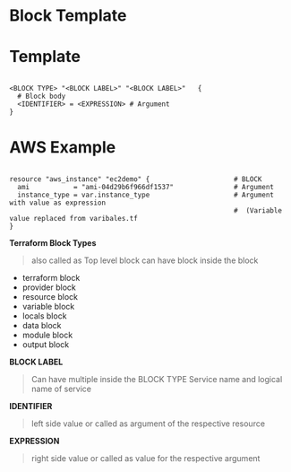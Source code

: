 
# Block Template


# Template
```

<BLOCK TYPE> "<BLOCK LABEL>" "<BLOCK LABEL>"   {
  # Block body
  <IDENTIFIER> = <EXPRESSION> # Argument
}

```

# AWS Example
```

resource "aws_instance" "ec2demo" {                     # BLOCK
  ami           = "ami-04d29b6f966df1537"               # Argument
  instance_type = var.instance_type                     # Argument with value as expression 
                                                        #  (Variable value replaced from varibales.tf
}

```

__Terraform Block Types__

>also called as Top level block 
>can have block inside the block 

- terraform block
- provider block
- resource block
- variable block
- locals block
- data block
- module block
- output block




__BLOCK LABEL__

>Can have multiple inside the BLOCK TYPE
>Service name and logical name of service 


__IDENTIFIER__

>left side value or called as argument of the respective resource


__EXPRESSION__

>right side value or called as value for the respective argument



